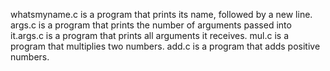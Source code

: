 whatsmyname.c is a program that prints its name, followed by a new line.
args.c is a program that prints the number of arguments passed into it.args.c is a program that prints all arguments it receives.
mul.c is a program that multiplies two numbers.
add.c is a program that adds positive numbers.
